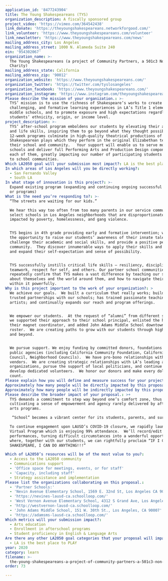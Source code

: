 ```yaml
---
application_id: '8477243904'
title: The Young Shakespeareans (TYS)
organization_description: A fiscally sponsored group
project_video: 'https://vimeo.com/364542438'
link_donate: 'https://theyoungshakespeareans.networkforgood.com/'
link_volunteer: 'https://www.theyoungshakespeareans.com/volunteer'
link_newsletter: 'https://www.theyoungshakespeareans.com/news'
mailing_address_city: Los Angeles
mailing_address_street: 1000 N. Alameda Suite 240
ein: '954302067'
organization_name: >-
  The Young Shakespeareans (a project of Community Partners, a 501c3 Non-Profit
  Charity)
mailing_address_state: California
mailing_address_zip: '90012'
organization_website: 'https://www.theyoungshakespeareans.com/'
organization_twitter: 'https://twitter.com/tyslosangeles'
organization_facebook: 'https://www.theyoungshakespeareans.com/'
organization_instagram: 'https://www.instagram.com/theyoungshakespeareans/'
Please describe the mission of your organization.: >-
  TYS’ mission is to use the richness of Shakespeare’s works to create early,
  challenging, and formative learning experiences in LA’s Title 1 elementary and
  middle schools, and to promote exposure and high expectations regardless of
  students’ ethnicity, origin, or income level.
project_description: >-
  TYS’ after-school program emboldens our students by elevating their academic
  and life skills, inspiring them to go beyond what they thought possible. Our
  12-week programs culminate in high-quality theatrical productions of
  Shakespearean plays which they perform in the original Elizabethan text for
  their school and community.   Your support will enable us to serve more
  schools and deliver full Performing Arts and Production Design components in
  each of them, greatly impacting our number of participating students and reach
  to school communities. 
Which LA2050 goal will your submission most impact?: LA is the best place to LEARN
In which areas of Los Angeles will you be directly working?:
  - San Fernando Valley
  - South LA
In what stage of innovation is this project?: >-
  Expand existing program (expanding and continuing ongoing successful projects
  or programs)
What is the need you’re responding to?: >-
  “The streets are waiting for our kids.”   

  We hear this way too often from too many parents in our service community.  We
  select schools in Los Angeles neighborhoods that are disproportionately
  impacted by poverty, homelessness, and gang violence.   


  TYS begins in 4th grade providing early and formative intervention; we seize
  the opportunity to raise our students’ awareness of their innate talents,
  challenge their academic and social skills, and provide a positive peer
  community.  They discover innumerable ways to apply their skills and energy
  and expand their self-expectation and sense of possibility. 


  TYS successfully instills critical life skills – resiliency, discipline,
  teamwork, respect for self, and others. Our partner school communities
  repeatedly confirm that TYS makes a vast difference by teaching our students
  about themselves and the world around them, and how to navigate their way
  within it powerfully.
Why is this project important to the work of your organization?: >
  We achieve our goals.  We built a curriculum that really works; builds strong,
  trusted partnerships with our schools; has trained passionate teaching
  artists; and continually expands our reach and program offerings.  


  We empower our students.  At the request of “alumni” from different schools,
  we supported their approach to their school principal, enlisted the help of
  their magnet coordinator, and added John Adams Middle School downtown to our
  roster.  We are creating paths to grow with our students through high school
  and beyond.


  We pursue support. We enjoy funding by committed donors, foundations and
  public agencies (including California Community Foundation, California Arts
  Council, Neighborhood Councils).  We have pro-bono relationships with critical
  vendors.  We are creating strategic relationships with LA’s leading arts
  organizations, pursue the support of local politicians, and continue to
  develop dedicated volunteers.  We honor our donors and make every dollar
  count.
Please explain how you will define and measure success for your project.: "TYS is a proven success in using the broad platform of the theatrical arts to attract and hold attention, develop and utilize academic and life skills, cultivate and apply critical thinking independently and collaboratively, and provide a truly transformative experience for all involved.   Our goal is to expand our reach – more schools, more students, more programming.\n\nWe measure our success via both anecdotal and data-driven methods. We track and enjoy high attendance, re-enrollment from year to year, and subsequent enrollment of siblings, cousins, and friends.  We conduct written surveys (Student self-assessment; Classroom/Liaison Teacher assessment of each student) at the beginning and end of each program, as well as our Principals’ assessments of overall school impact and written surveys of our Teaching Artists at the end of each program.  Our executive team reviews all information to remain current regarding the effectiveness of our curriculum and delivery, and we implement adjustments if/as needed.\n\nThe comments we regularly hear are equally important indicators of our success: \n•\t2nd and 3rd graders press to know when they can become Young Shakespeareans;\n•\tOur Alumni regularly return to share their latest achievements;\n•\tTeachers report that their TYS students’ classroom participation and confidence notably increase;\n•\tPrincipals report that parents push for months for the program to begin;\n•\tParents report that their previously shy children become more outgoing and willing to try new things;\n•\tLocal residents tearfully thank us for bringing pride to their neighborhood;\n•\tAffluent audience members are surprised, impressed, and inspired by our students’ poise, and reconsider the possibilities that exist in the neighborhoods we serve.\n\n"
Approximately how many people will be directly impacted by this proposal?: '344'
Approximately how many people will be indirectly impacted by this proposal?: '6273'
Please describe the broader impact of your proposal.: >+
  TYS demands a commitment to step way beyond one’s comfort zone, thus
  cultivating a sense of empowerment and agency rarely delivered by after-school
  arts programs.

   “School” becomes a vibrant center for its students, parents, and surrounding residents; in fact, TYS is cited as a factor in improved attendance, and designations of California “Blue Ribbon School” Awards. 

  To continue engagement upon LAUSD’s COVID-19 closure, we rapidly launched a
  Virtual Program which is enjoying 99% attendance.  We’ll record/edit all final
  performances, turning difficult circumstances into a wonderful opportunity
  where, together with our students, we can rightfully proclaim “IF I CAN DO
  SHAKESPEARE, I CAN DO ANYTHING!!!”

Which of LA2050’s resources will be of the most value to you?:
  - Access to the LA2050 community
  - Communications support
  - 'Office space for meetings, events, or for staff'
  - 'Capacity, including staff'
  - Strategy assistance and implementation
Please list the organizations collaborating on this proposal.:
  - 'Partner Schools:'
  - 'Nevin Avenue Elementary School, 1569 E. 32nd St, Los Angeles CA 90011'
  - 'https://nevines-lausd-ca.schoolloop.com/'
  - 'West Vernon Avenue Elementary School, 4312 S Grand Ave, Los Angeles CA 90037'
  - 'http://westvernon-lausd-ca.schoolloop.com/'
  - 'John Adams Middle School, 151 W. 30th St., Los Angeles, CA 90007'
  - 'https://adamsms-lausd-ca.schoolloop.com/'
Which metrics will your submission impact?:
  - Arts education
  - Enrollment in afterschool programs
  - Student proficiency in English & Language Arts
Are there any other LA2050 goal categories that your proposal will impact?:
  - LA is the best place to PLAY
year: 2020
category: learn
filename: >-
  the-young-shakespeareans-a-project-of-community-partners-a-501c3-non-profit-charity
order: 73

---
```

